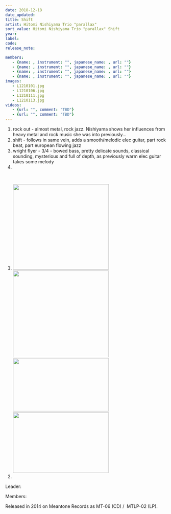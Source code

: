 ```yaml
---
date: 2018-12-18
date_updated: 
title: Shift
artist: Hitomi Nishiyama Trio "parallax"
sort_value: Hitomi Nishiyama Trio "parallax" Shift
year: 
label: 
code: 
release_note: 

members:
   - {name: , instrument: "", japanese_name: , url: ""}
   - {name: , instrument: "", japanese_name: , url: ""}
   - {name: , instrument: "", japanese_name: , url: ""}
   - {name: , instrument: "", japanese_name: , url: ""}
images: 
   - L1210101.jpg
   - L1210106.jpg
   - L1210111.jpg
   - L1210113.jpg
videos: 
   - {url: "", comment: "TBD"}
   - {url: "", comment: "TBD"}
---
```

<ol>
 	<li>rock out - almost metal, rock jazz. Nishiyama shows her influences from heavy metal and rock music she was into previously...</li>
 	<li>shift - follows in same vein, adds a smooth/melodic elec guitar, part rock beat, part european flowing jazz</li>
 	<li>wright flyer - 3/4 - bowed bass, pretty delicate sounds, classical sounding, mysterious and full of depth, as previously warm elec guitar takes some melody</li>
 	<li></li>
</ol>
&nbsp;
<ol>
 	<li><a href="http://www.jjazzist.com/wp-content/uploads/2018/12/L1210101.jpg"><img class="alignnone size-medium wp-image-3282" src="http://www.jjazzist.com/wp-content/uploads/2018/12/L1210101-300x267.jpg" alt="" width="300" height="267" /></a> <a href="http://www.jjazzist.com/wp-content/uploads/2018/12/L1210106.jpg"><img class="alignnone size-medium wp-image-3283" src="http://www.jjazzist.com/wp-content/uploads/2018/12/L1210106-300x271.jpg" alt="" width="300" height="271" /></a> <a href="http://www.jjazzist.com/wp-content/uploads/2018/12/L1210111.jpg"><img class="alignnone size-medium wp-image-3284" src="http://www.jjazzist.com/wp-content/uploads/2018/12/L1210111-300x166.jpg" alt="" width="300" height="166" /></a> <a href="http://www.jjazzist.com/wp-content/uploads/2018/12/L1210113.jpg"><img class="alignnone size-medium wp-image-3285" src="http://www.jjazzist.com/wp-content/uploads/2018/12/L1210113-300x189.jpg" alt="" width="300" height="189" /></a></li>
 	<li></li>
</ol>
Leader:

Members:

Released in 2014 on Meantone Records as MT-06 (CD) /  MTLP-02 (LP).
